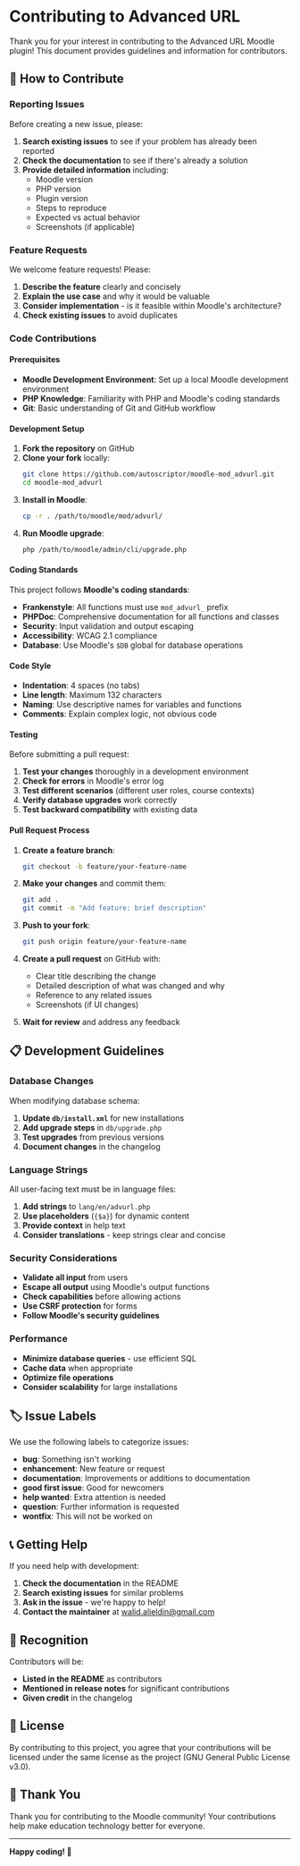 # Contributing to Advanced URL

Thank you for your interest in contributing to the Advanced URL Moodle plugin! This document provides guidelines and information for contributors.

## 🤝 How to Contribute

### Reporting Issues

Before creating a new issue, please:

1. **Search existing issues** to see if your problem has already been reported
2. **Check the documentation** to see if there's already a solution
3. **Provide detailed information** including:
   - Moodle version
   - PHP version
   - Plugin version
   - Steps to reproduce
   - Expected vs actual behavior
   - Screenshots (if applicable)

### Feature Requests

We welcome feature requests! Please:

1. **Describe the feature** clearly and concisely
2. **Explain the use case** and why it would be valuable
3. **Consider implementation** - is it feasible within Moodle's architecture?
4. **Check existing issues** to avoid duplicates

### Code Contributions

#### Prerequisites

- **Moodle Development Environment**: Set up a local Moodle development environment
- **PHP Knowledge**: Familiarity with PHP and Moodle's coding standards
- **Git**: Basic understanding of Git and GitHub workflow

#### Development Setup

1. **Fork the repository** on GitHub
2. **Clone your fork** locally:
   ```bash
   git clone https://github.com/autoscriptor/moodle-mod_advurl.git
   cd moodle-mod_advurl
   ```
3. **Install in Moodle**:
   ```bash
   cp -r . /path/to/moodle/mod/advurl/
   ```
4. **Run Moodle upgrade**:
   ```bash
   php /path/to/moodle/admin/cli/upgrade.php
   ```

#### Coding Standards

This project follows **Moodle's coding standards**:

- **Frankenstyle**: All functions must use `mod_advurl_` prefix
- **PHPDoc**: Comprehensive documentation for all functions and classes
- **Security**: Input validation and output escaping
- **Accessibility**: WCAG 2.1 compliance
- **Database**: Use Moodle's `$DB` global for database operations

#### Code Style

- **Indentation**: 4 spaces (no tabs)
- **Line length**: Maximum 132 characters
- **Naming**: Use descriptive names for variables and functions
- **Comments**: Explain complex logic, not obvious code

#### Testing

Before submitting a pull request:

1. **Test your changes** thoroughly in a development environment
2. **Check for errors** in Moodle's error log
3. **Test different scenarios** (different user roles, course contexts)
4. **Verify database upgrades** work correctly
5. **Test backward compatibility** with existing data

#### Pull Request Process

1. **Create a feature branch**:
   ```bash
   git checkout -b feature/your-feature-name
   ```

2. **Make your changes** and commit them:
   ```bash
   git add .
   git commit -m "Add feature: brief description"
   ```

3. **Push to your fork**:
   ```bash
   git push origin feature/your-feature-name
   ```

4. **Create a pull request** on GitHub with:
   - Clear title describing the change
   - Detailed description of what was changed and why
   - Reference to any related issues
   - Screenshots (if UI changes)

5. **Wait for review** and address any feedback

## 📋 Development Guidelines

### Database Changes

When modifying database schema:

1. **Update `db/install.xml`** for new installations
2. **Add upgrade steps** in `db/upgrade.php`
3. **Test upgrades** from previous versions
4. **Document changes** in the changelog

### Language Strings

All user-facing text must be in language files:

1. **Add strings** to `lang/en/advurl.php`
2. **Use placeholders** (`{$a}`) for dynamic content
3. **Provide context** in help text
4. **Consider translations** - keep strings clear and concise

### Security Considerations

- **Validate all input** from users
- **Escape all output** using Moodle's output functions
- **Check capabilities** before allowing actions
- **Use CSRF protection** for forms
- **Follow Moodle's security guidelines**

### Performance

- **Minimize database queries** - use efficient SQL
- **Cache data** when appropriate
- **Optimize file operations**
- **Consider scalability** for large installations

## 🏷️ Issue Labels

We use the following labels to categorize issues:

- **bug**: Something isn't working
- **enhancement**: New feature or request
- **documentation**: Improvements or additions to documentation
- **good first issue**: Good for newcomers
- **help wanted**: Extra attention is needed
- **question**: Further information is requested
- **wontfix**: This will not be worked on

## 📞 Getting Help

If you need help with development:

1. **Check the documentation** in the README
2. **Search existing issues** for similar problems
3. **Ask in the issue** - we're happy to help!
4. **Contact the maintainer** at walid.alieldin@gmail.com

## 🎉 Recognition

Contributors will be:

- **Listed in the README** as contributors
- **Mentioned in release notes** for significant contributions
- **Given credit** in the changelog

## 📄 License

By contributing to this project, you agree that your contributions will be licensed under the same license as the project (GNU General Public License v3.0).

## 🙏 Thank You

Thank you for contributing to the Moodle community! Your contributions help make education technology better for everyone.

---

**Happy coding! 🚀**
